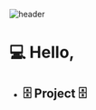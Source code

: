 ![header](https://capsule-render.vercel.app/api?type=Waving&color=auto&height=200&section=header&text=FU11M00N&fontSize=70&fontAlign=70&fontAlignY=40)


# 💻 Hello, 


* ## :file_cabinet: **Project** :file_cabinet:
